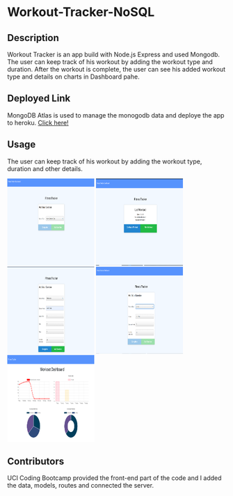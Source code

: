 # Workout-Tracker-NoSQL

## Description
Workout Tracker is an app build with Node.js Express and used Mongodb. The user can keep track of his workout by adding the workout type and duration. After the workout is complete, the user can see his added workout type and details on charts in Dashboard pahe.

## Deployed Link
 MongoDB Atlas is used to manage the monogodb data and deploye the app to heroku.
 [Click here!](https://blooming-peak-46978.herokuapp.com/)


## Usage
The user can keep track of his workout by adding the workout type, duration and other details.


 <img src="images\1.png" height= 200 width="200">
 <img src="images\2.png" height= 200 width="200">
 <img src="images\3.png" height= 200 width="200">
 <img src="images\4.png" height= 200 width="200">
 <img src="images\5.png" height= 200 width="200">


 ## Contributors
UCI Coding Bootcamp provided the front-end part of the code and I added the data, models, routes and connected the server.
